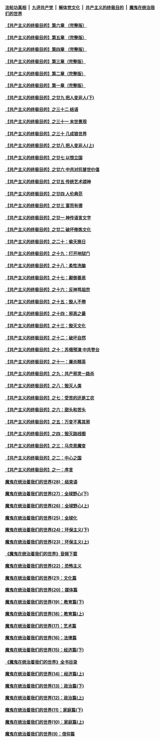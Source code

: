 

####  [法轮功真相](../../../../basic/blob/master/README.md?t=05221501) &nbsp;|&nbsp; [九评共产党](../../../../9ping.md/blob/master/README.md?t=05221501) &nbsp;|&nbsp; [解体党文化](../../../../jtdwh.md/blob/master/README.md?t=05221501)  &nbsp;|&nbsp; [共产主义的终极目的](../../../../gczydzjmd.md/blob/master/README.md?t=05221501) &nbsp;|&nbsp; [魔鬼在统治我们的世界](../../../../mgztzwmdsj.md/blob/master/README.md?t=05221501) 

#### [【共产主义的终极目的】第六章 （完整版）](../pages/nsc422/n11428913.md?t=05221501) 

#### [【共产主义的终极目的】第五章 （完整版）](../pages/nsc422/n11428912.md?t=05221501) 

#### [【共产主义的终极目的】第四章 （完整版）](../pages/nsc422/n11428907.md?t=05221501) 

#### [【共产主义的终极目的】第三章（完整版）](../pages/nsc422/n11428848.md?t=05221501) 

#### [【共产主义的终极目的】第二章（完整版）](../pages/nsc422/n11428831.md?t=05221501) 

#### [【共产主义的终极目的】第一章（完整版）](../pages/nsc422/n11417651.md?t=05221501) 

#### [【共产主义的终极目的】之廿九 把人变非人(下)](../pages/nsc422/n11344140.md?t=05221501) 

#### [【共产主义的终极目的】之三十二 结语](../pages/nsc422/n11360535.md?t=05221501) 

#### [【共产主义的终极目的】之三十一 末世景观](../pages/nsc422/n11351129.md?t=05221501) 

#### [【共产主义的终极目的】之三十 几成狼世界](../pages/nsc422/n11348280.md?t=05221501) 

#### [【共产主义的终极目的】之廿八 把人变非人(上)](../pages/nsc422/n11340492.md?t=05221501) 

#### [【共产主义的终极目的】之廿七 以恨立国](../pages/nsc422/n11336944.md?t=05221501) 

#### [【共产主义的终极目的】之廿六 中共对抗普世价值](../pages/nsc422/n11324785.md?t=05221501) 

#### [【共产主义的终极目的】之廿五 传统艺术颂神](../pages/nsc422/n11296396.md?t=05221501) 

#### [【共产主义的终极目的】之廿四 人伦典范](../pages/nsc422/n11296397.md?t=05221501) 

#### [【共产主义的终极目的】之廿三 富而有德](../pages/nsc422/n11283598.md?t=05221501) 

#### [【共产主义的终极目的】之廿一 神传语言文字](../pages/nsc422/n11263265.md?t=05221501) 

#### [【共产主义的终极目的】之廿二 破坏修炼文化](../pages/nsc422/n11245728.md?t=05221501) 

#### [【共产主义的终极目的】之二十：偷天换日](../pages/nsc422/n11238846.md?t=05221501) 

#### [【共产主义的终极目的】之十九：打开地狱门](../pages/nsc422/n11206376.md?t=05221501) 

#### [【共产主义的终极目的】之十八：柔性洗脑](../pages/nsc422/n11199994.md?t=05221501) 

#### [【共产主义的终极目的】之十七：颠倒善恶](../pages/nsc422/n11179782.md?t=05221501) 

#### [【共产主义的终极目的】之十六：反神骂祖宗](../pages/nsc422/n11166798.md?t=05221501) 

#### [【共产主义的终极目的】之十五：毁人不倦](../pages/nsc422/n11166792.md?t=05221501) 

#### [【共产主义的终极目的】之十四：邪恶之最](../pages/nsc422/n11150249.md?t=05221501) 

#### [【共产主义的终极目的】之十三：毁灭文化](../pages/nsc422/n11135227.md?t=05221501) 

#### [【共产主义的终极目的】之十二：破坏自然](../pages/nsc422/n11135214.md?t=05221501) 

#### [【共产主义的终极目的】之十：苏俄预演 中共登台](../pages/nsc422/n11118424.md?t=05221501) 

#### [【共产主义的终极目的】之十一：屠杀精英](../pages/nsc422/n11118442.md?t=05221501) 

#### [【共产主义的终极目的】之九：共产邪灵一路杀](../pages/nsc422/n11114139.md?t=05221501) 

#### [【共产主义的终极目的】之八：毁灭人类](../pages/nsc422/n11108503.md?t=05221501) 

#### [【共产主义的终极目的】之七：受苦的还是工农](../pages/nsc422/n11101809.md?t=05221501) 

#### [【共产主义的终极目的】之六：甜头和苦头](../pages/nsc422/n11096971.md?t=05221501) 

#### [【共产主义的终极目的】之五：万变不离其邪](../pages/nsc422/n11091285.md?t=05221501) 

#### [【共产主义的终极目的】之四：毁灭路线图](../pages/nsc422/n11086284.md?t=05221501) 

#### [【共产主义的终极目的】之三：马克思魔变](../pages/nsc422/n11061941.md?t=05221501) 

#### [【共产主义的终极目的】之二：中心之国](../pages/nsc422/n11047728.md?t=05221501) 

#### [【共产主义的终极目的】之一：序言](../pages/nsc422/n11086077.md?t=05221501) 

#### [魔鬼在统治着我们的世界(28)：结束语](../pages/nsc422/n10936246.md?t=05221501) 

#### [魔鬼在统治着我们的世界(27)：全球野心(下)](../pages/nsc422/n10928319.md?t=05221501) 

#### [魔鬼在统治着我们的世界(26)：全球野心(上)](../pages/nsc422/n10900318.md?t=05221501) 

#### [魔鬼在统治着我们的世界(25)：全球化](../pages/nsc422/n10788205.md?t=05221501) 

#### [魔鬼在统治着我们的世界(24)：环保主义(下)](../pages/nsc422/n10695307.md?t=05221501) 

#### [魔鬼在统治着我们的世界(23)：环保主义(上)](../pages/nsc422/n10688613.md?t=05221501) 

#### [《魔鬼在统治着我们的世界》音频下载](../pages/nsc422/n10635553.md?t=05221501) 

#### [魔鬼在统治着我们的世界(22)：恐怖主义](../pages/nsc422/n10614727.md?t=05221501) 

#### [魔鬼在统治着我们的世界(21)：文化篇](../pages/nsc422/n10597706.md?t=05221501) 

#### [魔鬼在统治着我们的世界(20)：媒体篇](../pages/nsc422/n10586579.md?t=05221501) 

#### [魔鬼在统治着我们的世界(19)：教育篇(下)](../pages/nsc422/n10564808.md?t=05221501) 

#### [魔鬼在统治着我们的世界(18)：教育篇(上)](../pages/nsc422/n10526970.md?t=05221501) 

#### [魔鬼在统治着我们的世界(17)：艺术篇](../pages/nsc422/n10499093.md?t=05221501) 

#### [魔鬼在统治着我们的世界(16)：法律篇](../pages/nsc422/n10485969.md?t=05221501) 

#### [魔鬼在统治着我们的世界(15)：经济篇(下)](../pages/nsc422/n10469975.md?t=05221501) 

#### [《魔鬼在统治着我们的世界》全书目录](../pages/nsc422/n10464261.md?t=05221501) 

#### [魔鬼在统治着我们的世界(14)：经济篇(上)](../pages/nsc422/n10457370.md?t=05221501) 

#### [魔鬼在统治着我们的世界(13)：政治篇(下)](../pages/nsc422/n10448270.md?t=05221501) 

#### [魔鬼在统治着我们的世界(12)：政治篇(上)](../pages/nsc422/n10444576.md?t=05221501) 

#### [魔鬼在统治着我们的世界(11)：家庭篇(下)](../pages/nsc422/n10440961.md?t=05221501) 

#### [魔鬼在统治着我们的世界(10)：家庭篇(上)](../pages/nsc422/n10435448.md?t=05221501) 

#### [魔鬼在统治着我们的世界(9)：信仰篇](../pages/nsc422/n10432159.md?t=05221501) 

